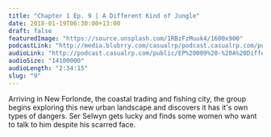 ```yaml
---
title: "Chapter 1 Ep. 9 | A Different Kind of Jungle"
date: 2018-01-19T06:30:00+13:00
draft: false
featuredImage: "https://source.unsplash.com/1RBzFzMuuk4/1600x900"
podcastLink: "http://media.blubrry.com/casualrp/podcast.casualrp.com/public/EP%20009%20-%20A%20Different%20Kind%20of%20Jungle.mp3"
audioLink: "http://podcast.casualrp.com/public/EP%20009%20-%20A%20Different%20Kind%20of%20Jungle.mp3"
audioSize: "14100000"
audioLength: "2:34:15"
slug: "9"
---
```


Arriving in New Forlonde, the coastal trading and fishing city, the group begins exploring this new urban landscape and discovers it has it's own types of dangers. Ser Selwyn gets lucky and finds some women who want to talk to him despite his scarred face.
